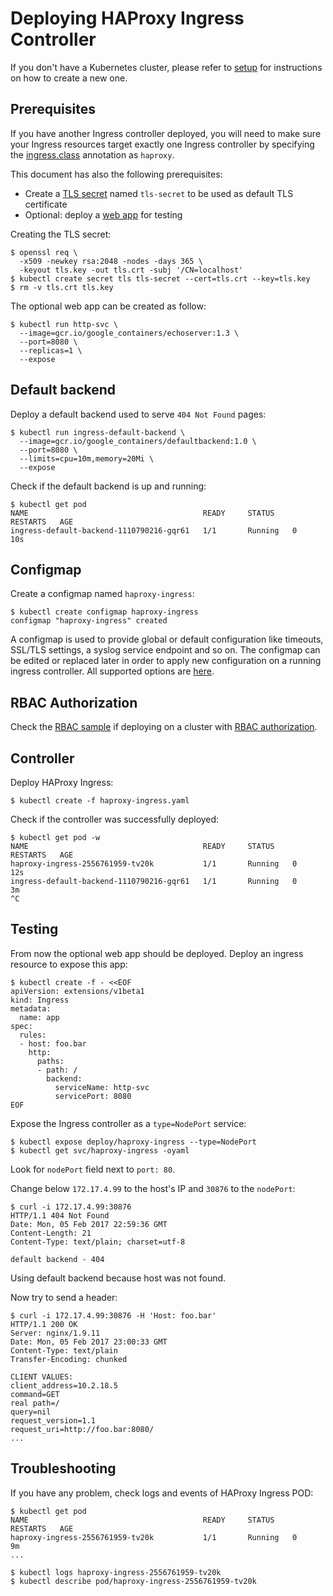 # Deploying HAProxy Ingress Controller

If you don't have a Kubernetes cluster, please refer to [setup](/docs/dev/setup.md)
for instructions on how to create a new one.

## Prerequisites

If you have another Ingress controller deployed, you will need to make sure your
Ingress resources target exactly one Ingress controller by specifying the
[ingress.class](/examples/PREREQUISITES.md#ingress-class) annotation as
`haproxy`.

This document has also the following prerequisites:

* Create a [TLS secret](/examples/PREREQUISITES.md#tls-certificates) named `tls-secret` to be used as default TLS certificate
* Optional: deploy a [web app](/examples/PREREQUISITES.md#test-http-service) for testing

Creating the TLS secret:

```console
$ openssl req \
  -x509 -newkey rsa:2048 -nodes -days 365 \
  -keyout tls.key -out tls.crt -subj '/CN=localhost'
$ kubectl create secret tls tls-secret --cert=tls.crt --key=tls.key
$ rm -v tls.crt tls.key
```

The optional web app can be created as follow:

```console
$ kubectl run http-svc \
  --image=gcr.io/google_containers/echoserver:1.3 \
  --port=8080 \
  --replicas=1 \
  --expose
```

## Default backend

Deploy a default backend used to serve `404 Not Found` pages:

```console
$ kubectl run ingress-default-backend \
  --image=gcr.io/google_containers/defaultbackend:1.0 \
  --port=8080 \
  --limits=cpu=10m,memory=20Mi \
  --expose
```

Check if the default backend is up and running:

```console
$ kubectl get pod
NAME                                       READY     STATUS    RESTARTS   AGE
ingress-default-backend-1110790216-gqr61   1/1       Running   0          10s
```

## Configmap

Create a configmap named `haproxy-ingress`:

```console
$ kubectl create configmap haproxy-ingress
configmap "haproxy-ingress" created
```

A configmap is used to provide global or default configuration like
timeouts, SSL/TLS settings, a syslog service endpoint and so on. The
configmap can be edited or replaced later in order to apply new
configuration on a running ingress controller. All supported options
are [here](https://github.com/jcmoraisjr/haproxy-ingress#configmap).

## RBAC Authorization

Check the [RBAC sample](/examples/rbac/haproxy) if deploying on a cluster with
[RBAC authorization](https://kubernetes.io/docs/admin/authorization/rbac/).

## Controller

Deploy HAProxy Ingress:

```console
$ kubectl create -f haproxy-ingress.yaml
```

Check if the controller was successfully deployed:

```console
$ kubectl get pod -w
NAME                                       READY     STATUS    RESTARTS   AGE
haproxy-ingress-2556761959-tv20k           1/1       Running   0          12s
ingress-default-backend-1110790216-gqr61   1/1       Running   0          3m
^C
```

## Testing

From now the optional web app should be deployed. Deploy an ingress resource to expose this app:

```console
$ kubectl create -f - <<EOF
apiVersion: extensions/v1beta1
kind: Ingress
metadata:
  name: app
spec:
  rules:
  - host: foo.bar
    http:
      paths:
      - path: /
        backend:
          serviceName: http-svc
          servicePort: 8080
EOF
```

Expose the Ingress controller as a `type=NodePort` service:

```console
$ kubectl expose deploy/haproxy-ingress --type=NodePort
$ kubectl get svc/haproxy-ingress -oyaml
```

Look for `nodePort` field next to `port: 80`.

Change below `172.17.4.99` to the host's IP and `30876` to the `nodePort`:

```console
$ curl -i 172.17.4.99:30876
HTTP/1.1 404 Not Found
Date: Mon, 05 Feb 2017 22:59:36 GMT
Content-Length: 21
Content-Type: text/plain; charset=utf-8

default backend - 404
```

Using default backend because host was not found.

Now try to send a header:

```console
$ curl -i 172.17.4.99:30876 -H 'Host: foo.bar'
HTTP/1.1 200 OK
Server: nginx/1.9.11
Date: Mon, 05 Feb 2017 23:00:33 GMT
Content-Type: text/plain
Transfer-Encoding: chunked

CLIENT VALUES:
client_address=10.2.18.5
command=GET
real path=/
query=nil
request_version=1.1
request_uri=http://foo.bar:8080/
...
```

## Troubleshooting

If you have any problem, check logs and events of HAProxy Ingress POD:

```console
$ kubectl get pod
NAME                                       READY     STATUS    RESTARTS   AGE
haproxy-ingress-2556761959-tv20k           1/1       Running   0          9m
...

$ kubectl logs haproxy-ingress-2556761959-tv20k
$ kubectl describe pod/haproxy-ingress-2556761959-tv20k
```

